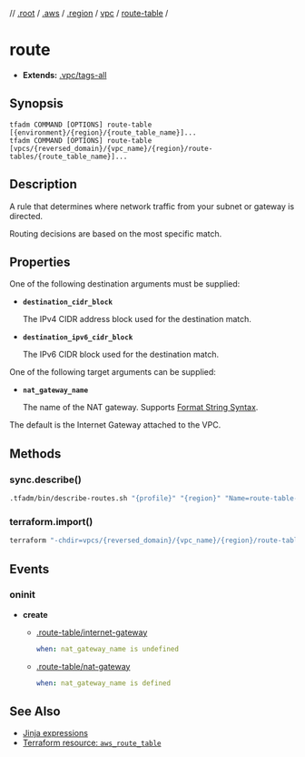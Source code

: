 // [.root] / [.aws] / [.region] / [vpc] / [route-table] /

# route

- **Extends:** [.vpc/tags-all](.vpc/tags-all.md)

## Synopsis

```
tfadm COMMAND [OPTIONS] route-table [{environment}/{region}/{route_table_name}]...
tfadm COMMAND [OPTIONS] route-table [vpcs/{reversed_domain}/{vpc_name}/{region}/route-tables/{route_table_name}]...
```

## Description

A rule that determines where network traffic from your subnet or gateway is directed.

Routing decisions are based on the most specific match.

## Properties

One of the following destination arguments must be supplied:

- **`destination_cidr_block`**

  The IPv4 CIDR address block used for the destination match.

- **`destination_ipv6_cidr_block`**

  The IPv6 CIDR block used for the destination match.

One of the following target arguments can be supplied:

- **`nat_gateway_name`**

  The name of the NAT gateway. Supports [Format String Syntax].

The default is the Internet Gateway attached to the VPC.

## Methods

### sync.describe()

```bash
.tfadm/bin/describe-routes.sh "{profile}" "{region}" "Name=route-table-id,Values={RouteTableId}"
```

### terraform.import()

```bash
terraform "-chdir=vpcs/{reversed_domain}/{vpc_name}/{region}/route-tables/{route_table_name}" import "-input=false" "aws_route.{route_id_}" "{RouteTableId}_{destination}"
```

## Events

### oninit

- **create**

  - [.route-table/internet-gateway]
  
    ```yaml
    when: nat_gateway_name is undefined
    ```

  - [.route-table/nat-gateway]

    ```yaml
    when: nat_gateway_name is defined
    ```

## See Also

- [Jinja expressions](https://jinja.palletsprojects.com/en/3.1.x/templates/#expressions)
- [Terraform resource: `aws_route_table`](https://registry.terraform.io/providers/hashicorp/aws/latest/docs/resources/route_table)

[.aws]: README.md
[.region]: .region.md
[.root]: ../../../.tfadm/resources/README.md
[.route-table/internet-gateway]: .route-table/internet-gateway.md
[.route-table/nat-gateway]: .route-table/nat-gateway.md
[Format String Syntax]: https://docs.python.org/3/library/string.html#format-string-syntax
[route-table]: route-table.md
[vpc]: vpc.md
